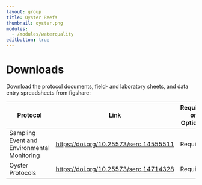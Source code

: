```yaml
---
layout: group
title: Oyster Reefs
thumbnail: oyster.png
modules:
  - /modules/waterquality
editbutton: true
---
```


# Downloads
Download the protocol documents, field- and laboratory sheets, and data entry spreadsheets from figshare:

| Protocol  | Link | Required or Optional |
| ------------- | ------------- | ------------- |
| Sampling Event and Environmental Monitoring  | https://doi.org/10.25573/serc.14555511  | Required |
| Oyster Protocols | https://doi.org/10.25573/serc.14714328 | Required |
